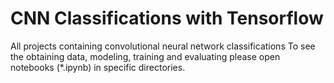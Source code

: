 # CNN Classifications with Tensorflow
 All projects containing convolutional neural network classifications
 To see the obtaining data, modeling, training and evaluating please open notebooks (*.ipynb) in specific directories.
